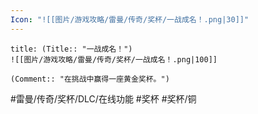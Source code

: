 ```yaml
---
Icon: "![[图片/游戏攻略/雷曼/传奇/奖杯/一战成名！.png|30]]"
---
```

```ad-common-bronze-trophy
title: (Title:: "一战成名！")
![[图片/游戏攻略/雷曼/传奇/奖杯/一战成名！.png|100]]

(Comment:: "在挑战中赢得一座黄金奖杯。")
```

#雷曼/传奇/奖杯/DLC/在线功能 #奖杯 #奖杯/铜
